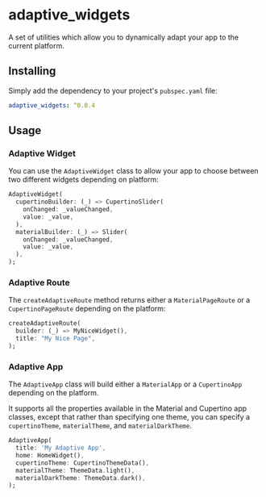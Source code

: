 # adaptive_widgets

A set of utilities which allow you to dynamically adapt your app to the current platform.

## Installing

Simply add the dependency to your project's `pubspec.yaml` file:

```yaml
adaptive_widgets: ^0.0.4
```

## Usage

### Adaptive Widget

You can use the `AdaptiveWidget` class to allow your app to choose between two different widgets depending on platform:

```dart
AdaptiveWidget(
  cupertinoBuilder: (_) => CupertinoSlider(
    onChanged: _valueChanged,
    value: _value,
  ),
  materialBuilder: (_) => Slider(
    onChanged: _valueChanged,
    value: _value,
  ),
);
```

### Adaptive Route

The `createAdaptiveRoute` method returns either a `MaterialPageRoute` or a `CupertinoPageRoute` depending on the platform:

```dart
createAdaptiveRoute(
  builder: (_) => MyNiceWidget(),
  title: "My Nice Page",
);
```

### Adaptive App

The `AdaptiveApp` class will build either a `MaterialApp` or a `CupertinoApp` depending on the platform.

It supports all the properties available in the Material and Cupertino app classes, except that rather than specifying one theme, you can specify a `cupertinoTheme`, `materialTheme`, and `materialDarkTheme`.

```dart
AdaptiveApp(
  title: 'My Adaptive App',
  home: HomeWidget(),
  cupertinoTheme: CupertinoThemeData(),
  materialTheme: ThemeData.light(),
  materialDarkTheme: ThemeData.dark(),
);
```
